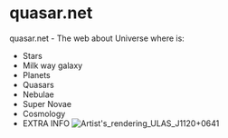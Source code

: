 # quasar.net
quasar.net - The web about Universe where is:
- Stars
- Milk way galaxy
- Planets
- Quasars
- Nebulae
- Super Novae
- Cosmology
- EXTRA INFO
![Artist's_rendering_ULAS_J1120+0641](https://github.com/user-attachments/assets/6619ea05-f542-4fca-850b-38cb92a03693)

